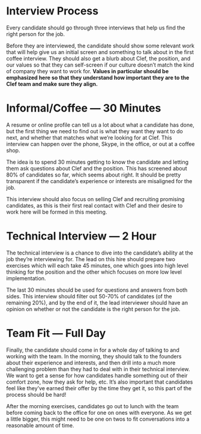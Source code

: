 # Interview Process

Every candidate should go through three interviews that help us find the right person for the job.

Before they are interviewed, the candidate should show some relevant work that will help give us an initial screen and something to talk about in the first coffee interview. They should also get a blurb about Clef, the position, and our values so that they can self-screen if our culture doesn’t match the kind of company they want to work for. **Values in particular should be emphasized here so that they understand how important they are to the Clef team and make sure they align.**

# Informal/Coffee — 30 Minutes

A resume or online profile can tell us a lot about what a candidate has done, but the first thing we need to find out is what they want they want to do next, and whether that matches what we’re looking for at Clef. This interview can happen over the phone, Skype, in the office, or out at a coffee shop.

The idea is to spend 30 minutes getting to know the candidate and letting them ask questions about Clef and the position. This has screened about 80% of candidates so far, which seems about right. It should be pretty transparent if the candidate’s experience or interests are misaligned for the job.

This interview should also focus on selling Clef and recruiting promising candidates, as this is their first real contact with Clef and their desire to work here will be formed in this meeting.

# Technical Interview — 2 Hour

The technical interview is a chance to dive into the candidate’s ability at the job they’re interviewing for. The lead on this hire should prepare two exercises which will each take 45 minutes, one which goes into high level thinking for the position and the other which focuses on more low level implementation.

The last 30 minutes should be used for questions and answers from both sides. This interview should filter out 50-70% of candidates (of the remaining 20%), and by the end of it, the lead interviewer should have an opinion on whether or not the candidate is the right person for the job.

# Team Fit — Full Day

Finally, the candidate should come in for a whole day of talking to and working with the team. In the morning, they should talk to the founders about their experience and interests, and then drill into a much more challenging problem than they had to deal with in their technical interview. We want to get a sense for how candidates handle something out of their comfort zone, how they ask for help, etc. It’s also important that candidates feel like they’ve earned their offer by the time they get it, so this part of the process should be hard!

After the morning exercises, candidates go out to lunch with the team before coming back to the office for one on ones with everyone. As we get a little bigger, this might need to be one on twos to fit conversations into a reasonable amount of time.
